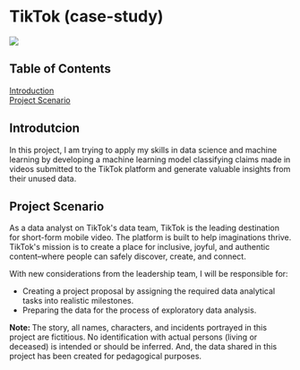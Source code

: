 # TikTok (case-study)
<img src="https://d3c33hcgiwev3.cloudfront.net/imageAssetProxy.v1/HA6M1q7ZQkKp4TJRLu2L7A_738f7da548fa408bbd31d46074d4c7f1_image.png?expiry=1694131200000&hmac=KZ0jBZuR8TWizNOxdKGVBrR0kv1U3ktL0jiZQitcd6k"/><br>

## Table of Contents
[Introduction](#Introduction)<br>
[Project Scenario](#Project_Scenario)<br>

<a id="Introduction"></a>
## Introdutcion
In this project, I am trying to apply my skills in data science and machine learning by developing a machine learning model classifying claims made in videos submitted to the TikTok platform and generate valuable insights from their unused data.

<a id="Project_Scenario"></a>
## Project Scenario
As a data analyst on TikTok's data team, TikTok is the leading destination for short-form mobile video. The platform is built to help imaginations thrive. TikTok's mission is to create a place for inclusive, joyful, and authentic content–where people can safely discover, create, and connect.

With new considerations from the leadership team, I will be responsible for:
- Creating a project proposal by assigning the required data analytical tasks into realistic milestones.
- Preparing the data for the process of exploratory data analysis.

<strong> Note: </strong>The story, all names, characters, and incidents portrayed in this project are fictitious. No identification with actual persons (living or deceased) is intended or should be inferred. And, the data shared in this project has been created for pedagogical purposes. 
